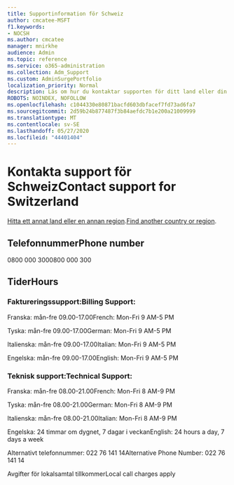 ```yaml
---
title: Supportinformation för Schweiz
author: cmcatee-MSFT
f1.keywords:
- NOCSH
ms.author: cmcatee
manager: mnirkhe
audience: Admin
ms.topic: reference
ms.service: o365-administration
ms.collection: Adm_Support
ms.custom: AdminSurgePortfolio
localization_priority: Normal
description: Läs om hur du kontaktar supporten för ditt land eller din region.
ROBOTS: NOINDEX, NOFOLLOW
ms.openlocfilehash: c1044330e80871bacfd603dbfacef7fd73ad6fa7
ms.sourcegitcommit: 2d59b24b877487f3b84aefdc7b1e200a21009999
ms.translationtype: MT
ms.contentlocale: sv-SE
ms.lasthandoff: 05/27/2020
ms.locfileid: "44401404"
---
```

# <a name="contact-support-for-switzerland"></a><span data-ttu-id="65690-103">Kontakta support för Schweiz</span><span class="sxs-lookup"><span data-stu-id="65690-103">Contact support for Switzerland</span></span>

<span data-ttu-id="65690-104">[Hitta ett annat land eller en annan region](../contact-support-for-business-products.md).</span><span class="sxs-lookup"><span data-stu-id="65690-104">[Find another country or region](../contact-support-for-business-products.md).</span></span>

## <a name="phone-number"></a><span data-ttu-id="65690-105">Telefonnummer</span><span class="sxs-lookup"><span data-stu-id="65690-105">Phone number</span></span>
<span data-ttu-id="65690-106">0800 000 300</span><span class="sxs-lookup"><span data-stu-id="65690-106">0800 000 300</span></span>

## <a name="hours"></a><span data-ttu-id="65690-107">Tider</span><span class="sxs-lookup"><span data-stu-id="65690-107">Hours</span></span>
### <a name="billing-support"></a><span data-ttu-id="65690-108">Faktureringssupport:</span><span class="sxs-lookup"><span data-stu-id="65690-108">Billing Support:</span></span>

<span data-ttu-id="65690-109">Franska: mån-fre 09.00-17.00</span><span class="sxs-lookup"><span data-stu-id="65690-109">French: Mon-Fri 9 AM-5 PM</span></span>

<span data-ttu-id="65690-110">Tyska: mån-fre 09.00-17.00</span><span class="sxs-lookup"><span data-stu-id="65690-110">German: Mon-Fri 9 AM-5 PM</span></span>

<span data-ttu-id="65690-111">Italienska: mån-fre 09.00-17.00</span><span class="sxs-lookup"><span data-stu-id="65690-111">Italian: Mon-Fri 9 AM-5 PM</span></span>

<span data-ttu-id="65690-112">Engelska: mån-fre 09.00-17.00</span><span class="sxs-lookup"><span data-stu-id="65690-112">English: Mon-Fri 9 AM-5 PM</span></span>

### <a name="technical-support"></a><span data-ttu-id="65690-113">Teknisk support:</span><span class="sxs-lookup"><span data-stu-id="65690-113">Technical Support:</span></span>

<span data-ttu-id="65690-114">Franska: mån-fre 08.00-21.00</span><span class="sxs-lookup"><span data-stu-id="65690-114">French: Mon-Fri 8 AM-9 PM</span></span>

<span data-ttu-id="65690-115">Tyska: mån-fre 08.00-21.00</span><span class="sxs-lookup"><span data-stu-id="65690-115">German: Mon-Fri 8 AM-9 PM</span></span>

<span data-ttu-id="65690-116">Italienska: mån-fre 08.00-21.00</span><span class="sxs-lookup"><span data-stu-id="65690-116">Italian: Mon-Fri 8 AM-9 PM</span></span>

<span data-ttu-id="65690-117">Engelska: 24 timmar om dygnet, 7 dagar i veckan</span><span class="sxs-lookup"><span data-stu-id="65690-117">English: 24 hours a day, 7 days a week</span></span>

<span data-ttu-id="65690-118">Alternativt telefonnummer: 022 76 141 14</span><span class="sxs-lookup"><span data-stu-id="65690-118">Alternative Phone Number: 022 76 141 14</span></span>

<span data-ttu-id="65690-119">Avgifter för lokalsamtal tillkommer</span><span class="sxs-lookup"><span data-stu-id="65690-119">Local call charges apply</span></span>

